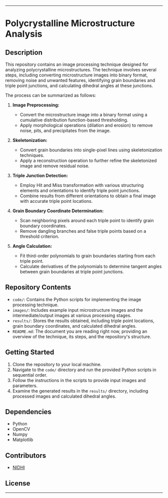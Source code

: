 
---

# Polycrystalline Microstructure Analysis

## Description

This repository contains an image processing technique designed for analyzing polycrystalline microstructures. The technique involves several steps, including converting microstructure images into binary format, removing noise and unwanted features, identifying grain boundaries and triple point junctions, and calculating dihedral angles at these junctions.

The process can be summarized as follows:

1. **Image Preprocessing:**
   - Convert the microstructure image into a binary format using a cumulative distribution function-based thresholding.
   - Apply morphological operations (dilation and erosion) to remove noise, pits, and precipitates from the image.

2. **Skeletonization:**
   - Convert grain boundaries into single-pixel lines using skeletonization techniques.
   - Apply a reconstruction operation to further refine the skeletonized image and remove residual noise.

3. **Triple Junction Detection:**
   - Employ Hit and Miss transformation with various structuring elements and orientations to identify triple point junctions.
   - Combine results from different orientations to obtain a final image with accurate triple point locations.

4. **Grain Boundary Coordinate Determination:**
   - Scan neighboring pixels around each triple point to identify grain boundary coordinates.
   - Remove dangling branches and false triple points based on a threshold criterion.

5. **Angle Calculation:**
   - Fit third-order polynomials to grain boundaries starting from each triple point.
   - Calculate derivatives of the polynomials to determine tangent angles between grain boundaries at triple point junctions.

## Repository Contents

- `code/`: Contains the Python scripts for implementing the image processing technique.
- `images/`: Includes example input microstructure images and the intermediate/output images at various processing stages.
- `results/`: Stores the results obtained, including triple point locations, grain boundary coordinates, and calculated dihedral angles.
- `README.md`: The document you are reading right now, providing an overview of the technique, its steps, and the repository's structure.

## Getting Started

1. Clone the repository to your local machine.
2. Navigate to the `code/` directory and run the provided Python scripts in sequential order.
3. Follow the instructions in the scripts to provide input images and parameters.
4. Examine the generated results in the `results/` directory, including processed images and calculated dihedral angles.

## Dependencies

- Python 
- OpenCV 
- Numpy 
- Matplotlib 

## Contributors

- [NIDHI](https://github.com/nidhiyadav2003)

## License


---
